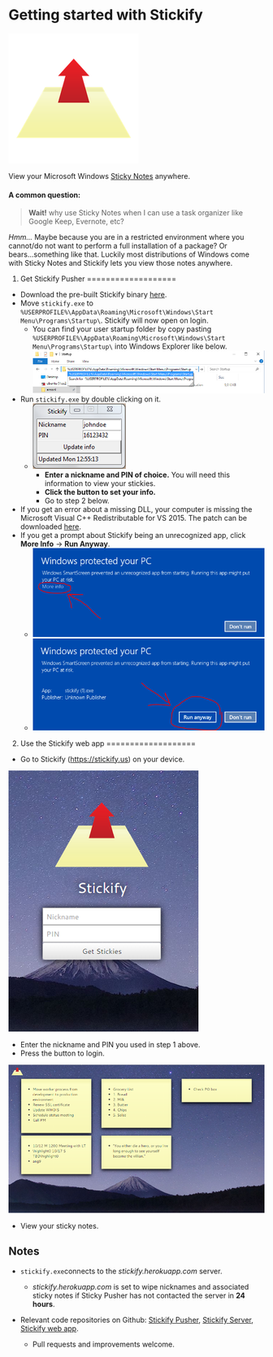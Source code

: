 Getting started with Stickify
===================
![Stickify logo](https://raw.githubusercontent.com/ansonl/stickify-web-app/gh-pages/guide/screenshots/stickify-logo-256.png)

View your Microsoft Windows [Sticky Notes](http://windows.microsoft.com/en-us/windows7/using-sticky-notes) anywhere.

#### A common question:
> **Wait!** why use Sticky Notes when I can use a task organizer like Google Keep, Evernote, etc?

*Hmm...* Maybe because you are in a restricted environment where you cannot/do not want to perform a full installation of a package? Or bears...something like that. 
Luckily most distributions of Windows come with Sticky Notes and Stickify lets you view those notes anywhere.

 1.  Get Stickify Pusher
===================
 - Download the pre-built Stickify binary [here](https://raw.githubusercontent.com/ansonl/stickify-pusher/master/dist/stickify.exe). 
 - Move `stickify.exe` to `%USERPROFILE%\AppData\Roaming\Microsoft\Windows\Start Menu\Programs\Startup\`. Stickify will now open on login. 
    - You can find your user startup folder by copy pasting `%USERPROFILE%\AppData\Roaming\Microsoft\Windows\Start Menu\Programs\Startup\` into Windows Explorer like below. 
    ![Windows 10 Explorer User Startup Folder Navigation](https://raw.githubusercontent.com/ansonl/stickify-web-app/gh-pages/guide/screenshots/win10-explorer-startup.png)
 - Run `stickify.exe` by double clicking on it.
   - ![Stickify Push screenshot](https://raw.githubusercontent.com/ansonl/stickify-web-app/gh-pages/guide/screenshots/stickify-pusher-screenshot.PNG)
	   - **Enter a nickname and PIN of choice.** You will need this information to view your stickies. 
	   - **Click the button to set your info.** 
	   - Go to step 2 below. 
- If you get an error about a missing DLL, your computer is missing the Microsoft Visual C++ Redistributable for VS 2015. The patch can be downloaded [here](http://www.microsoft.com/en-us/download/details.aspx?id=48145). 
- If you get a prompt about Stickify being an unrecognized app, click **More Info** → **Run Anyway**.
   - ![Windows Smartscreen Prompt More Info](https://raw.githubusercontent.com/ansonl/stickify-web-app/gh-pages/guide/screenshots/smartscreen-prompt-more-info.png)
   - ![Windows Smartscreen Prompt Run Anyway](https://raw.githubusercontent.com/ansonl/stickify-web-app/gh-pages/guide/screenshots/smartscreen-prompt-run-anyway.png)

2.  Use the Stickify web app
===================
- Go to Stickify (https://stickify.us) on your device.

![Stickify login screen](https://raw.githubusercontent.com/ansonl/stickify-web-app/gh-pages/guide/screenshots/stickify-login.PNG)

- Enter the nickname and PIN you used in step 1 above. 
- Press the button to login.

![Stickify sample notes](https://raw.githubusercontent.com/ansonl/stickify-web-app/gh-pages/guide/screenshots/stickify-sample-notes.PNG)

- View your sticky notes. 

Notes
-------------
- `stickify.exe`connects to the *stickify.herokuapp.com* server. 
	- *stickify.herokuapp.com* is set to wipe nicknames and associated sticky notes if Sticky Pusher has not contacted the server in **24 hours**.

- Relevant code repositories on Github:  [Stickify Pusher](https://github.com/ansonl/stickify-pusher), [Stickify Server](https://github.com/ansonl/stickify-server), [Stickify web app](https://github.com/ansonl/stickify-web-app).
	- Pull requests and improvements welcome.
